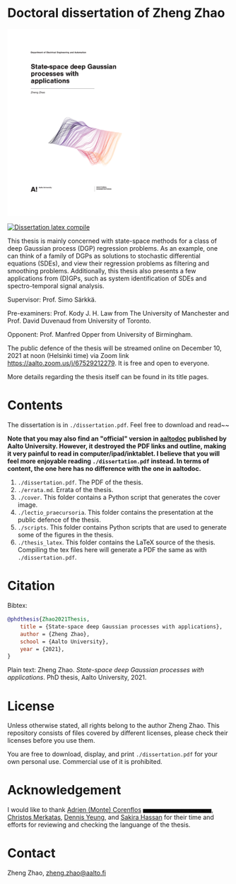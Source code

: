 # Doctoral dissertation of Zheng Zhao
<img src="./cover/full_cover.png" alt="thesis" width="300"/>

[![Dissertation latex compile](https://github.com/zgbkdlm/dissertation/actions/workflows/latex_compile.yml/badge.svg)](https://github.com/zgbkdlm/dissertation/actions/workflows/latex_compile.yml)

This thesis is mainly concerned with state-space methods for a class of deep Gaussian process (DGP) regression problems. As an example, one can think of a family of DGPs as solutions to stochastic differential equations (SDEs), and view their regression problems as filtering and smoothing problems. Additionally, this thesis also presents a few applications from (D)GPs, such as system identification of SDEs and spectro-temporal signal analysis.

Supervisor: Prof. Simo Särkkä.

Pre-examiners: Prof. Kody J. H. Law from The University of Manchester and Prof. David Duvenaud from University of Toronto.

Opponent: Prof. Manfred Opper from University of Birmingham.

The public defence of the thesis will be streamed online on December 10, 2021 at noon (Helsinki time) via Zoom link https://aalto.zoom.us/j/67529212279. It is free and open to everyone.

More details regarding the thesis itself can be found in its title pages.

# Contents

The dissertation is in `./dissertation.pdf`. Feel free to download and read~~

**Note that you may also find an "official" version in [aaltodoc](http://urn.fi/URN:ISBN:978-952-64-0603-9) published by Aalto University. However, it destroyed the PDF links and outline, making it very painful to read in computer/ipad/inktablet. I believe that you will feel more enjoyable reading `./dissertation.pdf` instead. In terms of content, the one here has no difference with the one in aaltodoc.**

1. `./dissertation.pdf`. The PDF of the thesis.
2. `./errata.md`. Errata of the thesis.
3. `./cover`. This folder contains a Python script that generates the cover image.
4. `./lectio_praecursoria`. This folder contains the presentation at the public defence of the thesis.
5. `./scripts`. This folder contains Python scripts that are used to generate some of the figures in the thesis.
6. `./thesis_latex`. This folder contains the LaTeX source of the thesis. Compiling the tex files here will generate a PDF the same as with `./dissertation.pdf`.

# Citation

Bibtex:

```bibtex
@phdthesis{Zhao2021Thesis,
	title = {State-space deep Gaussian processes with applications},
	author = {Zheng Zhao},
	school = {Aalto University},
	year = {2021},
}
```

Plain text: Zheng Zhao. *State-space deep Gaussian processes with applications*. PhD thesis, Aalto University, 2021.

# License

Unless otherwise stated, all rights belong to the author Zheng Zhao. This repository consists of files covered by different licenses, please check their licenses before you use them.

You are free to download, display, and print `./dissertation.pdf` for your own personal use. Commercial use of it is prohibited.

# Acknowledgement

I would like to thank [Adrien (Monte) Corenflos](https://adriencorenflos.github.io/) <i style="background-color:black; font-size:0.5em">This guy threatened me to write this ack., help!</i>, [Christos Merkatas](https://cmerkatas.github.io/), [Dennis Yeung](https://www.linkedin.com/in/dptyeung/?originalSubdomain=fi), and [Sakira Hassan](https://sakira.github.io/) for their time and efforts for reviewing and checking the languange of the thesis. 

# Contact

Zheng Zhao, zheng.zhao@aalto.fi
